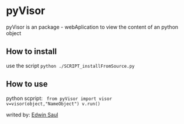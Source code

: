 # pyVisor

pyVisor is an package - webAplication to
view the content of an python object

## How to install 

use the script <code>python ./SCRIPT_installFromSource.py</code>

## How to use

python scpript:
<code>
from pyVisor import visor
v=visor(object,"NameObject")
v.run()
</code>


writed by:
[Edwin Saul ](http://edwinsaul.com)

